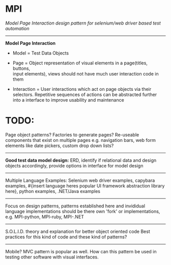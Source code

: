 # MPI
*Model Page Interaction design pattern for selenium/web driver based test automation*

----------

**Model Page Interaction**

 - Model = Test Data Objects
   
 - Page = Object representation of visual elements in a page(titles, buttons,  
   input elements), views should not have much user interaction code in 
   them
   
   
 - Interaction = User interactions which act on page objects via their  
   selectors. Repetitive sequences of actions can be abstracted further into a interface to improve usability and maintenance


# TODO: 
Page object patterns? Factories to generate pages? Re-useable components that exist on multiple pages e.g. navigation bars, web form elements like date pickers, custom drop down lists?


----------


**Good test data model design:** ERD, identify if relational data and design objects accordingly, 
provide options in interface for model design


----------


Multiple Language Examples:
Selenium web driver examples, capybara examples, #{insert language heres popular UI framework abstraction library here},
python examples, .NET/Java examples


----------


Focus on design patterns, patterns established here and invididual language implementations should be there own 'fork' or implementations,
e.g. MPI-python, MPI-ruby, MPI-.NET

----------
S.O.L.I.D. theory and explanation for better object oriented code
Best practices for this kind of code and these kind of patterns?

---------
Mobile? MVC pattern is popular as well. How can this pattern be used in testing other software with visual interfaces.
